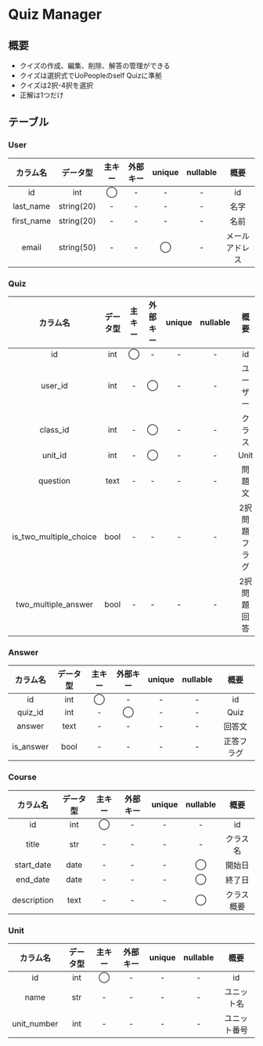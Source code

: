 # Quiz Manager
## 概要
- クイズの作成、編集、削除、解答の管理ができる
- クイズは選択式でUoPeopleのself Quizに準拠
- クイズは2択-4択を選択
- 正解は1つだけ


## テーブル
### User
|    カラム名    |    データ型    | 主キー | 外部キー | unique | nullable |   概要    |
|:----------:|:----------:|:---:|:----:|:------:|:--------:|:-------:|
|     id     |    int     |  ◯  |  -   |   -    |    -     |   id    |
| last_name  | string(20) |  -  |  -   |   -    |    -     |   名字    |
| first_name | string(20) |  -  |  -   |   -    |    -     |   名前    |
|   email    | string(50) |  -  |  -   |   ◯    |    -     | メールアドレス |

### Quiz
|          カラム名          | データ型 | 主キー | 外部キー | unique | nullable |   概要    |
|:----------------------:|:----:|:---:|:----:|:------:|:--------:|:-------:|
|           id           | int  |  ◯  |  -   |   -    |    -     |   id    |
|        user_id         | int  |  -  |  ◯   |   -    |    -     |  ユーザー   |
|        class_id        | int  |  -  |  ◯   |   -    |    -     |   クラス   |
|        unit_id         | int  |  -  |  ◯   |   -    |    -     |  Unit   |
|        question        | text |  -  |  -   |   -    |    -     |   問題文   |
| is_two_multiple_choice | bool |  -  |  -   |   -    |    -     | 2択問題フラグ |
|  two_multiple_answer   | bool |  -  |  -   |   -    |    -     | 2択問題回答  |


### Answer
|    カラム名     | データ型 | 主キー | 外部キー | unique | nullable |  概要   |
|:-----------:|:----:|:---:|:----:|:------:|:--------:|:-----:|
|     id      | int  |  ◯  |  -   |   -    |    -     |  id   |
|   quiz_id   | int  |  -  |  ◯   |   -    |    -     | Quiz  |
|   answer    | text |  -  |  -   |   -    |    -     |  回答文  |
|  is_answer  | bool |  -  |  -   |   -    |    -     | 正答フラグ |

### Course
|    カラム名     | データ型 | 主キー | 外部キー | unique | nullable |  概要   |
|:-----------:|:----:|:---:|:----:|:------:|:--------:|:-----:|
|     id      | int  |  ◯  |  -   |   -    |    -     |  id   |
|    title    | str  |  -  |  -   |   -    |    -     | クラス名  |
| start_date  | date |  -  |  -   |   -    |    ◯     |  開始日  |
|  end_date   | date |  -  |  -   |   -    |    ◯     |  終了日  |
| description | text |  -  |  -   |   -    |    ◯     | クラス概要 |

### Unit
|    カラム名     | データ型 | 主キー | 外部キー | unique | nullable |   概要   |
|:-----------:|:----:|:---:|:----:|:------:|:--------:|:------:|
|     id      | int  |  ◯  |  -   |   -    |    -     |   id   |
|    name     | str  |  -  |  -   |   -    |    -     | ユニット名  |
| unit_number | int  |  -  |  -   |   -    |    -     | ユニット番号 |


